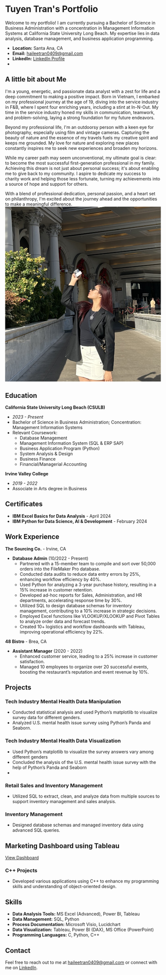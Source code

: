 # Tuyen Tran's Portfolio

Welcome to my portfolio! I am currently pursuing a Bachelor of Science in Business Administration with a concentration in Management Information Systems at California State University Long Beach. My expertise lies in data analysis, database management, and business application programming. 
- **Location:** Santa Ana, CA
- **Email:** [haileetran0409@gmail.com](mailto:haileetran0409@gmail.com)
- **LinkedIn:** [LinkedIn Profile](https://www.linkedin.com/in/haileetran)
- 
## A little bit about Me

I'm a young, energetic, and passionate data analyst with a zest for life and a deep commitment to making a positive impact. Born in Vietnam, I embarked on my professional journey at the age of 19, diving into the service industry in F&B, where I spent four enriching years, including a stint at In-N-Out. My time in the service industry honed my skills in communication, teamwork, and problem-solving, laying a strong foundation for my future endeavors.

Beyond my professional life, I'm an outdoorsy person with a keen eye for photography, especially using film and vintage cameras. Capturing the beauty of nature and the essence of my travels fuels my creative spirit and keeps me grounded. My love for nature and exploring new places constantly inspires me to seek new experiences and broaden my horizons.

While my career path may seem unconventional, my ultimate goal is clear: to become the most successful first-generation professional in my family. Achieving this dream is not just about personal success; it's about enabling me to give back to my community. I aspire to dedicate my success to charity work and helping those less fortunate, turning my achievements into a source of hope and support for others.

With a blend of professional dedication, personal passion, and a heart set on philanthropy, I'm excited about the journey ahead and the opportunities to make a meaningful difference.
![Profile Picture](/assets/img/profile_picture.jpeg)

 
## Education

**California State University Long Beach (CSULB)**
- *2023 - Present*
- Bachelor of Science in Business Administration; Concentration: Management Information Systems
- Relevant Coursework:
  - Database Management
  - Management Information System (SQL & ERP SAP)
  - Business Application Program (Python)
  - System Analysis & Design
  - Business Finance
  - Financial/Managerial Accounting

**Irvine Valley College**
- *2019 - 2022*
- Associate in Arts degree in Business

## Certificates

- **IBM Excel Basics for Data Analysis** - April 2024
- **IBM Python for Data Science, AI & Development** - February 2024

## Work Experience

**The Sourcing Co.** - Irvine, CA
- **Database Admin** (10/2022 - Present)
  - Partnered with a 15-member team to compile and sort over 50,000 orders into the FileMaker Pro database.
  - Conducted data audits to reduce data entry errors by 25%, enhancing workflow efficiency by 40%.
  - Used Python for analyzing a 3-year purchase history, resulting in a 15% increase in customer retention.
  - Developed ad-hoc reports for Sales, Administration, and HR departments, accelerating response time by 30%.
  - Utilized SQL to design database schemas for inventory management, contributing to a 10% increase in strategic decisions.
  - Employed Excel functions like VLOOKUP/XLOOKUP and Pivot Tables to analyze order data and forecast trends.
  - Created 10+ logistics and workflow dashboards with Tableau, improving operational efficiency by 22%.

**48 Bistro** - Brea, CA
- **Assistant Manager** (2020 - 2022)
  - Enhanced customer service, leading to a 25% increase in customer satisfaction.
  - Managed 10 employees to organize over 20 successful events, boosting the restaurant’s reputation and event revenue by 10%.

## Projects

### Tech Industry Mental Health Data Manipulation
- Conducted statistical analysis and used Python’s matplotlib to visualize survey data for different genders.
- Analyzed U.S. mental health issue survey using Python’s Panda and Seaborn.
  
### Tech Industry Mental Health Data Visualization				   
- Used Python’s matplotlib to visualize the survey answers vary among different genders
- Concluded the analysis of the U.S. mental health issue survey with the help of Python’s Panda and Seaborn
- 
### Retail Sales and Inventory Management
- Utilized SQL to extract, clean, and analyze data from multiple sources to support inventory management and sales analysis.

### Inventory Management
- Designed database schemas and managed inventory data using advanced SQL queries.
## Marketing Dashboard using Tableau
[View Dashboard](https://public.tableau.com/views/MarketingDashboard_17177435198390/LinkedInDashboard?:language=en-US&:sid=&:display_count=n&:origin=viz_share_link)

### C++ Projects
- Developed various applications using C++ to enhance my programming skills and understanding of object-oriented design.

## Skills

- **Data Analysis Tools:** MS Excel (Advanced), Power BI, Tableau
- **Data Management:** SQL, Python
- **Process Documentation:** Microsoft Visio, Lucidchart
- **Data Visualization:** Tableau, Power BI (DAX), MS Office (PowerPoint)
- **Programming Languages:** C, Python, C++

## Contact

Feel free to reach out to me at [haileetran0409@gmail.com](mailto:haileetran0409@gmail.com) or connect with me on [LinkedIn](https://www.linkedin.com/in/haileetran).

